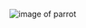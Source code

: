 ![image of parrot](https://github.com/user-attachments/assets/55c6fae5-a051-41ca-af01-9a14805d18fa)



